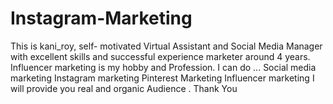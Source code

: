 # Instagram-Marketing
This is kani_roy, self- motivated Virtual Assistant and Social Media Manager with excellent skills and successful experience marketer around 4 years. Influencer marketing is my hobby and Profession. I can do ... Social media marketing Instagram marketing Pinterest Marketing Influencer marketing I will provide you real and organic Audience . Thank You

